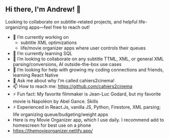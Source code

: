 ## Hi there, I'm Andrew! 👋
Looking to collaborate on subtitle-related projects, and helpful life-organizing apps—feel free to reach out!
- 🔭 I’m currently working on
  - subtitle XML optimizations
  - life/movie organizer apps where user controls their queues
- 🌱 I’m currently learning SQL
- 👯 I’m looking to collaborate on any subtitle TTML, XML, or general XML parsing/conversions, AI outside-the-box use cases
- 🤔 I’m looking for help with growing my coding connections and friends, learning React Native
- 💬 Ask me about why I'm called cahiers2cinema!
- 📫 How to reach me: https://github.com/cahiers2cinema
- ⚡ Fun fact: My favorite filmmaker is Jean-Luc Godard, but my favorite movie is Napoléon by Abel Gance.
Skills
- ⚡ Experienced in React.Js, vanilla JS, Python, Firestore, XML parsing; life organizing queue/budgeting/weight apps
- Here is my Movie Organizer app, which I use daily. I recommend add to homescreen for best use on a phone
- https://themovieorganizer.netlify.app/
<!--
**cahiers2cinema/cahiers2cinema** is a ✨ _special_ ✨ repository because its `README.md` (this file) appears on your GitHub profile.

Here are some ideas to get you started:

- 🔭 I’m currently working on ...
- 🌱 I’m currently learning ...
- 👯 I’m looking to collaborate on ...
- 🤔 I’m looking for help with ...
- 💬 Ask me about ...
- 📫 How to reach me: ...
- 😄 Pronouns: ...
- ⚡ Fun fact: ...
-->
